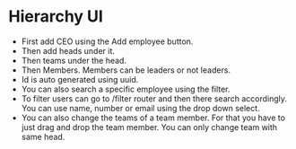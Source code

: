 # Hierarchy UI

- First add CEO using the Add employee button.
- Then add heads under it.
- Then teams under the head.
- Then Members. Members can be leaders or not leaders.
- Id is auto generated using uuid.
- You can also search a specific employee using the filter.
- To filter users can go to /filter router and then there search accordingly. You can use name, number or email using the drop down select.
- You can also change the teams of a team member. For that you have to just drag and drop the team member. You can only change team with same head.